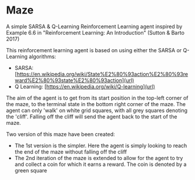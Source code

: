 # Maze
A simple SARSA &amp; Q-Learning Reinforcement Learning agent inspired by Example 6.6 in "Reinforcement Learning: An Introduction" (Sutton & Barto 2017)

This reinforcement learning agent is based on using either the SARSA or Q-Learning algorithms:
- SARSA: [https://en.wikipedia.org/wiki/State%E2%80%93action%E2%80%93reward%E2%80%93state%E2%80%93action](url)
- Q Learning: [https://en.wikipedia.org/wiki/Q-learning](url)

The aim of the agent is to get from its start position in the top-left corner of the maze, to the terminal state in the bottom right corner of the maze. The agent can only 'walk' on white grid squares, with all grey squares denoting the 'cliff'. Falling off the cliff will send the agent back to the start of the maze.

Two version of this maze have been created:
- The 1st version is the simpler. Here the agent is simply looking to reach the end of the maze without falling off the cliff
- The 2nd iteration of the maze is extended to allow for the agent to try and collect a coin for which it earns a reward. The coin is denoted by a green square
